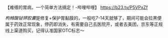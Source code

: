 【难缠的胃病，一个简单方法搞定！-哔哩哔哩】 https://b23.tv/P5VPxZf

*枸橼酸铋钾胶囊*是修复+保护胃黏膜的，一般吃7-14天就够了，期间可能会拉黑便属于药效正常现象，停药即消失，有需要自己去医院开，或者去美团，京东等正规线上渠道购买，记得认准国家OTC标志～ 

